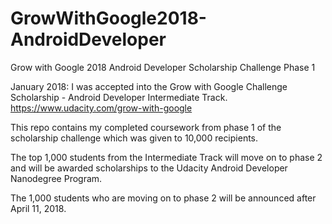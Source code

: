 # GrowWithGoogle2018-AndroidDeveloper
Grow with Google 2018 Android Developer Scholarship Challenge Phase 1

January 2018: I was accepted into the Grow with Google Challenge Scholarship - Android Developer Intermediate Track. 
https://www.udacity.com/grow-with-google

This repo contains my completed coursework from phase 1 of the scholarship challenge which was given to 10,000 recipients. 

The top 1,000 students from the Intermediate Track will move on to phase 2 and will be awarded scholarships to the Udacity Android Developer Nanodegree Program.

The 1,000 students who are moving on to phase 2 will be announced after April 11, 2018.
